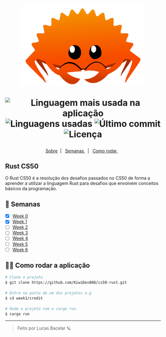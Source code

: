 <h1 align='center'>
    <img  width=400 src="./.github/project-logo.png"/>

   <p align="center">
      <img alt="Linguagem mais usada na aplicação" src="https://img.shields.io/github/languages/top/KiwiDev808/cs50-rust?color=F66A00&labelColor=F7F9FA">
      <img alt="Linguagens usadas" src="https://img.shields.io/github/languages/count/KiwiDev808/cs50-rust?color=F66A00&labelColor=F7F9FA">
      <img alt="Último commit" src="https://img.shields.io/github/last-commit/KiwiDev808/cs50-rust?color=F66A00&labelColor=F7F9FA">
      <img alt="Licença" src="https://shields.io/badge/license-MIT-ff7f00&?&style=flat?&color=F66A00&labelColor=F7F9FA">
  </p>  
</h1>

  <p align="center">
  <a href="#-keepalive"> Sobre</a>&nbsp;&nbsp;|&nbsp;&nbsp;
  <a href="#-Semanas"> Semanas </a>&nbsp;&nbsp;|&nbsp;&nbsp;
  <a href="#-Como-rodar-a-aplicação">  Como rodar  </a>&nbsp;&nbsp;
</p>

<div align='center'>
    
</div>

## Rust CS50

O Rust CS50 é a resolução dos desafios passados no CS50 de forma a aprender a utilizar a linguagem Rust para desafios que envolvem conceitos básicos da programação.

## 📝 Semanas

- [x] <a href='https://github.com/KiwiDev808/CS50-rust/tree/main/week-0' >Week 0</a>
- [x] <a href='https://github.com/KiwiDev808/CS50-rust/tree/main/week-1' >Week 1</a>
- [ ] <a href='https://github.com/KiwiDev808/CS50-rust/tree/main/week-2' >Week 2</a>
- [ ] <a href='https://github.com/KiwiDev808/CS50-rust/tree/main/week-3' >Week 3</a>
- [ ] <a href='https://github.com/KiwiDev808/CS50-rust/tree/main/week-4' >Week 4</a>
- [ ] <a href='https://github.com/KiwiDev808/CS50-rust/tree/main/week-5' >Week 5</a>
- [ ] <a href='https://github.com/KiwiDev808/CS50-rust/tree/main/week-6' >Week 6</a>

## 👷‍♀️ Como rodar a aplicação

```bash
# Clone o projeto
$ git clone https://github.com/KiwiDev808/cs50-rust.git

# Entre na pasta de um dos projetos e.g
$ cd week1/credit

# Rode o projeto com o cargo run
$ cargo run

```

---

<blockquote> Feito por Lucas Bacelar 🪐 </blockquote>
